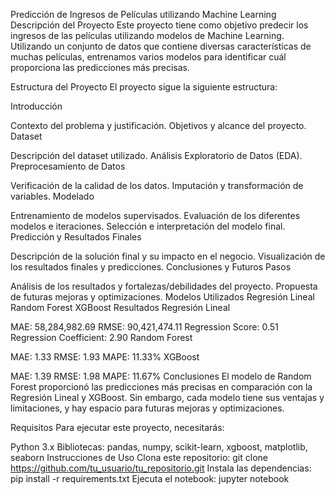 Predicción de Ingresos de Películas utilizando Machine Learning
Descripción del Proyecto
Este proyecto tiene como objetivo predecir los ingresos de las películas utilizando modelos de Machine Learning. Utilizando un conjunto de datos que contiene diversas características de muchas películas, entrenamos varios modelos para identificar cuál proporciona las predicciones más precisas.

Estructura del Proyecto
El proyecto sigue la siguiente estructura:

Introducción

Contexto del problema y justificación.
Objetivos y alcance del proyecto.
Dataset

Descripción del dataset utilizado.
Análisis Exploratorio de Datos (EDA).
Preprocesamiento de Datos

Verificación de la calidad de los datos.
Imputación y transformación de variables.
Modelado

Entrenamiento de modelos supervisados.
Evaluación de los diferentes modelos e iteraciones.
Selección e interpretación del modelo final.
Predicción y Resultados Finales

Descripción de la solución final y su impacto en el negocio.
Visualización de los resultados finales y predicciones.
Conclusiones y Futuros Pasos

Análisis de los resultados y fortalezas/debilidades del proyecto.
Propuesta de futuras mejoras y optimizaciones.
Modelos Utilizados
Regresión Lineal
Random Forest
XGBoost
Resultados
Regresión Lineal

MAE: 58,284,982.69
RMSE: 90,421,474.11
Regression Score: 0.51
Regression Coefficient: 2.90
Random Forest

MAE: 1.33
RMSE: 1.93
MAPE: 11.33%
XGBoost

MAE: 1.39
RMSE: 1.98
MAPE: 11.67%
Conclusiones
El modelo de Random Forest proporcionó las predicciones más precisas en comparación con la Regresión Lineal y XGBoost. Sin embargo, cada modelo tiene sus ventajas y limitaciones, y hay espacio para futuras mejoras y optimizaciones.

Requisitos
Para ejecutar este proyecto, necesitarás:

Python 3.x
Bibliotecas: pandas, numpy, scikit-learn, xgboost, matplotlib, seaborn
Instrucciones de Uso
Clona este repositorio: git clone https://github.com/tu_usuario/tu_repositorio.git
Instala las dependencias: pip install -r requirements.txt
Ejecuta el notebook: jupyter notebook

